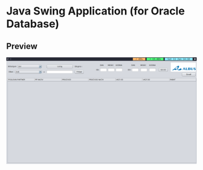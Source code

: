 # Java Swing Application (for Oracle Database)


## Preview
![clean](https://raw.githubusercontent.com/ivancekic/AkcijskiRabat/master/project-screenshot.jpg) <br />



